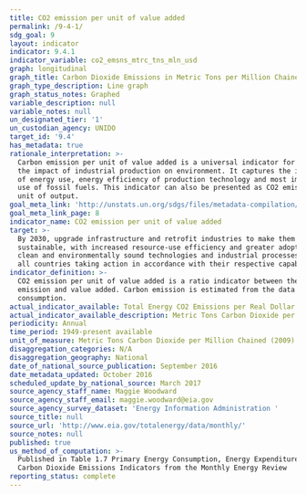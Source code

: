 ```yaml
---
title: CO2 emission per unit of value added
permalink: /9-4-1/
sdg_goal: 9
layout: indicator
indicator: 9.4.1
indicator_variable: co2_emsns_mtrc_tns_mln_usd
graph: longitudinal
graph_title: Carbon Dioxide Emissions in Metric Tons per Million Chained (2009) Dollars
graph_type_description: Line graph
graph_status_notes: Graphed
variable_description: null
variable_notes: null
un_designated_tier: '1'
un_custodian_agency: UNIDO
target_id: '9.4'
has_metadata: true
rationale_interpretation: >-
  Carbon emission per unit of value added is a universal indicator for measuring
  the impact of industrial production on environment. It captures the intensity
  of energy use, energy efficiency of production technology and most importantly
  use of fossil fuels. This indicator can also be presented as CO2 emission per
  unit of output.
goal_meta_link: 'http://unstats.un.org/sdgs/files/metadata-compilation/Metadata-Goal-9.pdf'
goal_meta_link_page: 8
indicator_name: CO2 emission per unit of value added
target: >-
  By 2030, upgrade infrastructure and retrofit industries to make them
  sustainable, with increased resource-use efficiency and greater adoption of
  clean and environmentally sound technologies and industrial processes, with
  all countries taking action in accordance with their respective capabilities.
indicator_definition: >-
  CO2 emission per unit of value added is a ratio indicator between the carbon
  emission and value added. Carbon emission is estimated from the data on energy
  consumption.
actual_indicator_available: Total Energy CO2 Emissions per Real Dollar of GDP
actual_indicator_available_description: Metric Tons Carbon Dioxide per Million Chained (2009) Dollars
periodicity: Annual
time_period: 1949-present available
unit_of_measure: Metric Tons Carbon Dioxide per Million Chained (2009) Dollars
disaggregation_categories: N/A
disaggregation_geography: National
date_of_national_source_publication: September 2016
date_metadata_updated: October 2016
scheduled_update_by_national_source: March 2017
source_agency_staff_name: Maggie Woodward
source_agency_staff_email: maggie.woodward@eia.gov
source_agency_survey_dataset: 'Energy Information Administration '
source_title: null
source_url: 'http://www.eia.gov/totalenergy/data/monthly/'
source_notes: null
published: true
us_method_of_computation: >-
  Published in Table 1.7 Primary Energy Consumption, Energy Expenditures, and
  Carbon Dioxide Emissions Indicators from the Monthly Energy Review
reporting_status: complete
---
```

